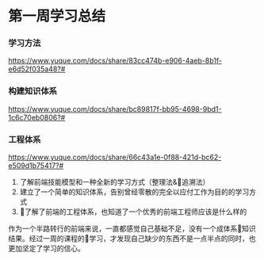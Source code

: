 # 第一周学习总结
### 学习方法
https://www.yuque.com/docs/share/83cc474b-e906-4aeb-8b1f-e6d52f035a48?#

### 构建知识体系
https://www.yuque.com/docs/share/bc89817f-bb95-4698-9bd1-1c6c70eb0806?#

### 工程体系
https://www.yuque.com/docs/share/66c43a1e-0f88-421d-bc62-e509d1b75417?#


1. 了解前端技能模型和一种全新的学习方式（整理法&追溯法）
2. 建立了一个简单的知识体系，告别曾经零散的完全以应付工作为目的的学习方式
3. 了解了前端的工程体系，也知道了一个优秀的前端工程师应该是什么样的

作为一个半路转行的前端来说，一直都感觉自己基础不足，没有一个成体系知识结果。经过一周的课程的学习，才发现自己缺少的东西不是一点半点的同时，也更加坚定了学习的信心。